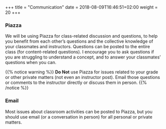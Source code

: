 +++
title = "Communication"
date =  2018-08-09T16:46:51+02:00
weight = 20
+++

### Piazza
We will be using Piazza for class-related discussion and questions, to help you benefit from each other’s questions and the collective knowledge of your classmates and instructors. Questions can be posted to the entire class (for content-related questions). I encourage you to ask questions if you are struggling to understand a concept, and to answer your classmates’ questions when you can.

{{% notice warning %}}
**Do Not** use Piazza for issues related to your grade or other private matters (not even an instructor post). Email those questions or comments to the instructor directly or discuss them in person.
{{% /notice %}}

### Email
Most issues about classroom activities can be posted to Piazza, but you should use email (or a conversation in person) for all personal or private matters.